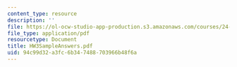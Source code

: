 ```yaml
---
content_type: resource
description: ''
file: https://ol-ocw-studio-app-production.s3.amazonaws.com/courses/24-242-logic-ii-spring-2004/94c99d32a3fc6b347488703966b48f6a_HW3SampleAnswers.pdf
file_type: application/pdf
resourcetype: Document
title: HW3SampleAnswers.pdf
uid: 94c99d32-a3fc-6b34-7488-703966b48f6a
---
```

